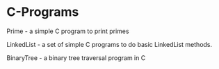 # C-Programs

Prime - a simple C program to print primes

LinkedList - a set of simple C programs to do basic LinkedList methods. 

BinaryTree - a binary tree traversal program in C
